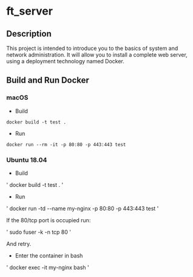 # ft_server

  ## Description
  
  This project is intended to introduce you to the basics of system and network administration. It will allow you to install a complete web server, using a deployment technology named Docker.
  
  ## Build and Run Docker
  
  ### macOS

  - Build 
  
 ``` docker build -t test .  ```
  
  - Run
  
  ``` docker run --rm -it -p 80:80 -p 443:443 test ```

  ### Ubuntu 18.04

  - Build

  ' docker build -t test . '

  - Run

  ' docker run -td --name my-nginx -p 80:80 -p 443:443 test '

  If the 80/tcp port is occupied run:

  ' sudo fuser -k -n tcp 80 '

  And retry.

  - Enter the container in bash

  ' docker exec -it my-nginx bash '

  
